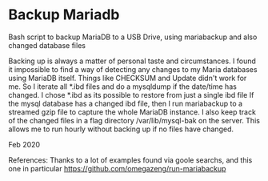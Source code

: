 # Backup Mariadb
Bash script to backup MariaDB to a USB Drive, using mariabackup and also changed database files

Backing up is always a matter of personal taste and circumstances.
I found it impossible to find a way of detecting any changes to my Maria databases using MariaDB itself.
Things like CHECKSUM and Update didn't work for me.
So I iterate all *.ibd files and do a mysqldump if the date/time has changed.
I chose *.ibd as its possible to restore from just a single ibd file
If the mysql database has a changed ibd file, then I run mariabackup to a streamed gzip file
to capture the whole MariaDB instance.
I also keep track of the changed files in a flag directory /var/lib/mysql-bak on the server.
This allows me to run hourly without backing up if no files have changed.

Feb 2020


References:
Thanks to a lot of examples found via goole searchs, and this one in particular
https://github.com/omegazeng/run-mariabackup

